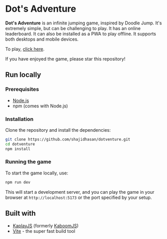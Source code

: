 # Dot's Adventure

**Dot's Adventure** is an infinite jumping game, inspired by Doodle Jump. It's extremely simple, but can be challenging to play. It has an online leaderboard. It can also be installed as a PWA to play offline. It supports both desktops and mobile devices.

To play, [click here](https://dotventure.vercel.app).

If you have enjoyed the game, please star this repository!

## Run locally

### Prerequisites

- [Node.js](https://nodejs.org/)
- npm (comes with Node.js)

### Installation

Clone the repository and install the dependencies:

```bash
git clone https://github.com/shajidhasan/dotventure.git
cd dotventure
npm install
```

### Running the game

To start the game locally, use:

```bash
npm run dev
```

This will start a development server, and you can play the game in your browser at `http://localhost:5173` or the port specified by your setup.


## Built with

* [KaplayJS](https://kaplayjs.com/) (formerly [KaboomJS](https://kaboomjs.com))
* [Vite](https://vitejs.dev/) - the super fast build tool

